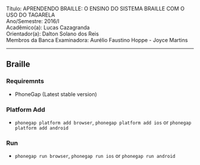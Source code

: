 Título: APRENDENDO BRAILLE: O ENSINO DO SISTEMA BRAILLE COM O USO DO TAGARELA  
Ano/Semestre: 2016/I  
Acadêmico(a): Lucas Cazagranda  
Orientador(a): Dalton Solano dos Reis  
Membros da Banca Examinadora: Aurélio Faustino Hoppe - Joyce Martins  

----

## Braille

### Requiremnts
- PhoneGap (Latest stable version)

### Platform Add
- `phonegap platform add browser`, `phonegap platform add ios` or `phonegap platform add android`

### Run
- `phonegap run browser`, `phonegap run ios` or `phonegap run android`
